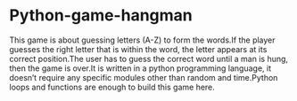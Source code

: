 # Python-game-hangman
This game is about guessing letters (A-Z) to form the words.If the player guesses the right letter that is within the word, the letter appears at its correct position.The user has to guess the correct word until a man is hung, then the game is over.It is written in a python programming language, it doesn’t require any specific modules other than random and time.Python loops and functions are enough to build this game here.
